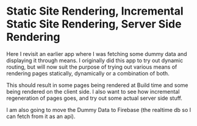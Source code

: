 # Static Site Rendering, Incremental Static Site Rendering, Server Side Rendering

Here I revisit an earlier app where I was fetching some dummy data and displaying it through means.
I originally did this app to try out dynamic routing, but will now suit the purpose of trying out various means of rendering pages statically, dynamically or a combination of both.

This should result in some pages being rendered at Build time and some being rendered on the client side.
I also want to see how incremental regeneration of pages goes, and try out some actual server side stuff.

I am also going to move the Dummy Data to Firebase (the realtime db so I can fetch from it as an api).
